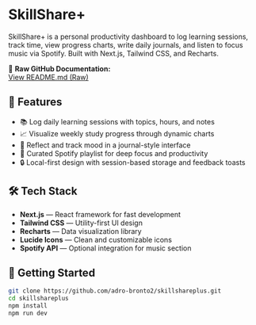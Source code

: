 # SkillShare+

SkillShare+ is a personal productivity dashboard to log learning sessions, track time, view progress charts, write daily journals, and listen to focus music via Spotify. Built with Next.js, Tailwind CSS, and Recharts.

📄 **Raw GitHub Documentation:**  
[View README.md (Raw)](https://raw.githubusercontent.com/adro-bronto2/skillshareplus/main/README.md)

## 🚀 Features

- 📚 Log daily learning sessions with topics, hours, and notes  
- 📈 Visualize weekly study progress through dynamic charts  
- 🧠 Reflect and track mood in a journal-style interface  
- 🎵 Curated Spotify playlist for deep focus and productivity  
- 🔒 Local-first design with session-based storage and feedback toasts  

## 🛠️ Tech Stack

- **Next.js** — React framework for fast development  
- **Tailwind CSS** — Utility-first UI design  
- **Recharts** — Data visualization library  
- **Lucide Icons** — Clean and customizable icons  
- **Spotify API** — Optional integration for music section  

## 🧪 Getting Started

```bash
git clone https://github.com/adro-bronto2/skillshareplus.git
cd skillshareplus
npm install
npm run dev
